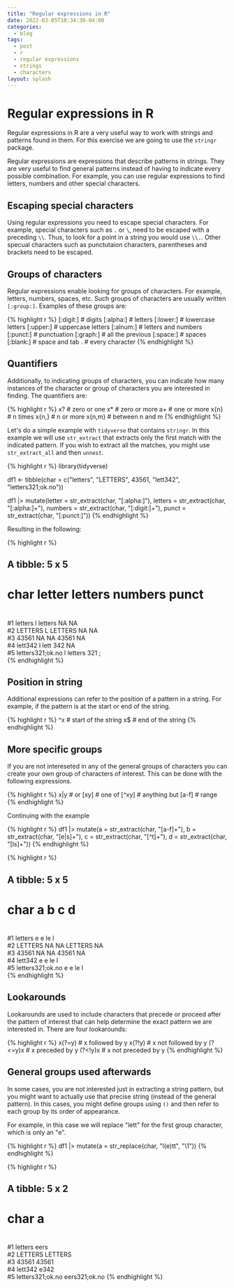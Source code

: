 ```yaml
---
title: "Regular expressions in R"
date: 2022-03-05T10:34:30-04:00
categories:
  - blog
tags:
  - post
  - r
  - regular expressions
  - strings
  - characters
layout: splash
---
```


# Regular expressions in R

Regular expressions in R are a very useful way to work with strings and patterns found in them. For this exercise we are going to use the `stringr` package.

Regular expressions are expressions that describe patterns in strings. They are very useful to find general patterns instead of having to indicate every possible combination. For example, you can use regular expressions to find letters, numbers and other special characters.

## Escaping special characters

Using regular expressions you need to escape special characters. For example, special characters such as `.` or `\`, need to be escaped with a preceding `\\`. Thus, to look for a point in a string you would use `\\.`. Other specual characters such as punctutaion characters, parentheses and brackets need to be escaped.

## Groups of characters

Regular expressions enable looking for groups of characters. For example, letters, numbers, spaces, etc. Such groups of characters are usually written `[:group:]`. Examples of these groups are: 

{% highlight r %}
[:digit:] # digits
[:alpha:] # letters
[:lower:] # lowercase letters
[:upper:] # uppercase letters
[:alnum:] # letters and numbers
[:punct:] # punctuation
[:graph:] # all the previous
[:space:] # spaces
[:blank:] # space and tab
. # every character
{% endhighlight %}


## Quantifiers

Additionally, to indicating groups of characters, you can indicate how many instances of the character or group of characters you are interested in finding. The quantifiers are:

{% highlight r %}
x? # zero or one
x* # zero or more
a+ # one or more
x{n} # n times
x{n,} # n or more
x{n,m} # between n and m
{% endhighlight %}

Let's do a simple example with `tidyverse` that contains `stringr`. In this example we will use `str_extract` that extracts only the first match with the indicated pattern. If you wish to extract all the matches, you might use `str_extract_all` and then `unnest`.

{% highlight r %}
library(tidyverse)

df1 <- tibble(char = c("letters", "LETTERS", 43561, "lett342", "letters321;ok.no"))

df1 |>
  mutate(letter = str_extract(char, "[:alpha:]"),
         letters = str_extract(char, "[:alpha:]+"),
         numbers = str_extract(char, "[:digit:]+"),
         punct = str_extract(char, "[:punct:]"))
{% endhighlight %}

Resulting in the following:

{% highlight r %}
## A tibble: 5 x 5
#  char             letter letters numbers punct
#  <chr>            <chr>  <chr>   <chr>   <chr>
#1 letters          l      letters NA      NA   
#2 LETTERS          L      LETTERS NA      NA   
#3 43561            NA     NA      43561   NA   
#4 lett342          l      lett    342     NA   
#5 letters321;ok.no l      letters 321     ;  
{% endhighlight %}

## Position in string

Additional expressions can refer to the position of a pattern in a string. For example, if the pattern is at the start or end of the string.

{% highlight r %}
^x # start of the string
x$ # end of the string
{% endhighlight %}

## More specific groups

If you are not intereseted in any of the general groups of characters you can create your own group of characters of interest. This can be done with the following expressions.

{% highlight r %}
x|y # or
[xy] # one of
[^xy] # anything but 
[a-f] # range
{% endhighlight %}

Continuing with the example

{% highlight r %}
df1 |>
  mutate(a = str_extract(char, "[a-f]+"),
         b = str_extract(char, "[e|s]+"),
         c = str_extract(char, "[^t]+"),
         d = str_extract(char, "[ls]+"))
{% endhighlight %}

{% highlight r %}
## A tibble: 5 x 5
#  char             a     b     c       d    
#  <chr>            <chr> <chr> <chr>   <chr>
#1 letters          e     e     le      l    
#2 LETTERS          NA    NA    LETTERS NA   
#3 43561            NA    NA    43561   NA   
#4 lett342          e     e     le      l    
#5 letters321;ok.no e     e     le      l   
{% endhighlight %}

## Lookarounds

Lookarounds are used to include characters that precede or proceed after the pattern of interest that can help determine the exact pattern we are interested in. There are four lookarounds:

{% highlight r %}
x(?=y) # x followed by y
x(?!y)  # x not followed by y
(?<=y)x # x preceded by y
(?<!y)x # x not preceded by y
{% endhighlight %}

## General groups used afterwards

In some cases, you are not interested just in extracting a string pattern, but you might want to actually use that precise string (instead of the general pattern). In this cases, you might define groups using `()` and then refer to each group by its order of appearance.

For example, in this case we will replace "lett" for the first group character, which is only an "e".

{% highlight r %}
df1 |>
  mutate(a = str_replace(char, "l(e)tt", "\\1"))
{% endhighlight %}

{% highlight r %}
## A tibble: 5 x 2
#  char             a            
#  <chr>            <chr>        
#1 letters          eers         
#2 LETTERS          LETTERS      
#3 43561            43561        
#4 lett342          e342         
#5 letters321;ok.no eers321;ok.no
{% endhighlight %}